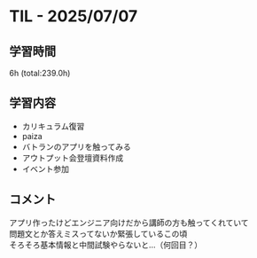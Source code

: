 # TIL - 2025/07/07

## 学習時間
6h (total:239.0h)

## 学習内容
- カリキュラム復習
- paiza
- バトランのアプリを触ってみる
- アウトプット会登壇資料作成
- イベント参加

## コメント
アプリ作ったけどエンジニア向けだから講師の方も触ってくれていて<br>
問題文とか答えミスってないか緊張しているこの頃<br> 
そろそろ基本情報と中間試験やらないと…（何回目？） 
